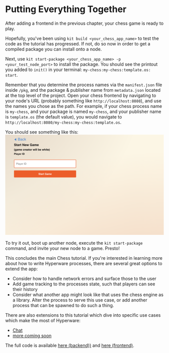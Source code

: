 # Putting Everything Together

After adding a frontend in the previous chapter, your chess game is ready to play.

Hopefully, you've been using `kit build <your_chess_app_name>` to test the code as the tutorial has progressed.
If not, do so now in order to get a compiled package you can install onto a node.

Next, use `kit start-package <your_chess_app_name> -p <your_test_node_port>` to install the package.
You should see the printout you added to `init()` in your terminal: `my-chess:my-chess:template.os: start`.

Remember that you determine the process names via the `manifest.json` file inside `/pkg`, and the package & publisher name from `metadata.json` located at the top level of the project.
Open your chess frontend by navigating to your node's URL (probably something like `http://localhost:8080`), and use the names you chose as the path.
For example, if your chess process name is `my-chess`, and your package is named `my-chess`, and your publisher name is `template.os` (the default value), you would navigate to `http://localhost:8080/my-chess:my-chess:template.os`.

You should see something like this:
![chess frontend](./chess_home.png)

To try it out, boot up another node, execute the `kit start-package` command, and invite your new node to a game.
Presto!

This concludes the main Chess tutorial.
If you're interested in learning more about how to write Hyperware processes, there are several great options to extend the app:

- Consider how to handle network errors and surface those to the user
- Add game tracking to the processes state, such that players can see their history
- Consider what another app might look like that uses the chess engine as a library.
Alter the process to serve this use case, or add another process that can be spawned to do such a thing.

There are also extensions to this tutorial which dive into specific use cases which make the most of Hyperware:

- [Chat](./chat.md)
- [more coming soon](#)

The full code is available [here (backend))](https://github.com/hyperware-ai/kit/tree/master/src/new/templates/rust/ui/chess) and [here (frontend)](https://github.com/hyperware-ai/kit/tree/master/src/new/templates/ui/chess/ui).
